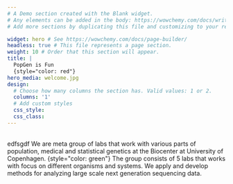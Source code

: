 ```yaml
---
# A Demo section created with the Blank widget.
# Any elements can be added in the body: https://wowchemy.com/docs/writing-markdown-latex/
# Add more sections by duplicating this file and customizing to your requirements.

widget: hero # See https://wowchemy.com/docs/page-builder/
headless: true # This file represents a page section.
weight: 10 # Order that this section will appear.
title: |
  PopGen is Fun
  {style="color: red"}
hero_media: welcome.jpg
design:
  # Choose how many columns the section has. Valid values: 1 or 2.
  columns: '1'
  # Add custom styles
  css_style:
  css_class:
---
```


<br>
edfsgdf
We are meta group of labs that work with various parts of population, medical and statistical genetics at the Biocenter at University of Copenhagen.
{style="color: green"}
The group consists of 5 labs that works with focus on different organisms and systems. We apply and develop methods for analyzing large scale next generation sequencing data.
